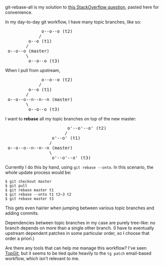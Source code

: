 git-rebase-all is my solution to
[this StackOverflow
question](http://stackoverflow.com/questions/9407234/git-maintaining-many-topic-branches-on-a-frequently-moving-base), pasted here for convenience.

In my day-to-day git workflow, I have many topic branches, like so:

<pre>
              o--o--o (t2)
             /
         o--o (t1)
        /
 o--o--o (master)
        \
         o--o--o (t3)
</pre>

When I pull from upstream,

<pre>
              o--o--o (t2)
             /
         o--o (t1)
        /
 o--o--o--n--n--n (master)
        \
         o--o--o (t3)
</pre>

I want to **rebase** all my topic branches on top of the new master:

<pre>
                        o'--o'--o' (t2)
                       /
                  o'--o' (t1)
                 /
 o--o--o--n--n--n (master)
                 \
                  o'--o'--o' (t3)
</pre>

Currently I do this by hand, using `git rebase --onto`. In this scenario, the whole update process would be:

    $ git checkout master
    $ git pull
    $ git rebase master t1
    $ git rebase --onto t1 t2~3 t2
    $ git rebase master t3

This gets even hairier when jumping between various topic branches and adding commits.

Dependencies between topic branches in my case are purely tree-like: no branch depends on more than a single other branch. (I have to eventually upstream dependent patches in some particular order, so I choose that order a priori.)

Are there any tools that can help me manage this workflow? I've seen [TopGit](http://repo.or.cz/w/topgit.git?a=blob;f=README), but it seems to be tied quite heavily to the `tg patch` email-based workflow, which isn't relevant to me.
